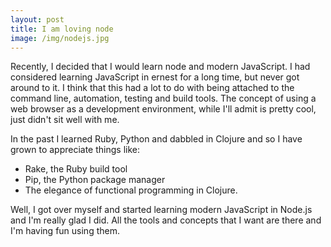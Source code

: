 ```yaml
---
layout: post
title: I am loving node
image: /img/nodejs.jpg
---
```


Recently, I decided that I would learn node and modern JavaScript. I had considered learning JavaScript in ernest for a long time, but never got around to it. I think that this had a lot to do with being attached to the command line, automation, testing and build tools. The concept of using a web browser as a development environment, while I'll admit is pretty cool, just didn't sit well with me. 

In the past I learned Ruby, Python and dabbled in Clojure and so I have grown to appreciate things like:

* Rake, the Ruby build tool
* Pip, the Python package manager
* The elegance of functional programming in Clojure. 

Well, I got over myself and started learning modern JavaScript in Node.js and I'm really glad I did. All the tools and concepts that I want are there and I'm having fun using them. 
